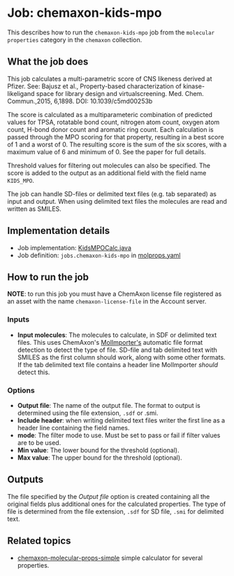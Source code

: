# Job: chemaxon-kids-mpo

This describes how to run the `chemaxon-kids-mpo` job from the `molecular properties` category in the `chemaxon` collection.

## What the job does

This job calculates a multi-parametric score of CNS likeness derived at Pfizer.
See: Bajusz et al., Property-based characterization of kinase-likeligand space for library design and virtualscreening.
Med. Chem. Commun.,2015, 6,1898. DOI: 10.1039/c5md00253b

The score is calculated as a multiparameteric combination of predicted values for TPSA, rotatable bond count, nitrogen
atom count, oxygen atom count, H-bond donor count and aromatic ring count.
Each calculation is passed through the MPO scoring for that property, resulting in a best score of 1 and a worst of 0.
The resulting score is the sum of the six scores, with a maximum value of 6 and minimum of 0. See the paper for 
full details.

Threshold values for filtering out molecules can also be specified.
The score is added to the output as an additional field with the field name `KIDS_MPO`.

The job can handle SD-files or delimited text files (e.g. tab separated) as input and output.
When using delimited text files the molecules are read and written as SMILES.

## Implementation details

* Job implementation: [KidsMPOCalc.java](/app/src/main/java/squonk/jobs/chemaxon/KidsMPOCalc.java)
* Job definition: `jobs.chemaxon-kids-mpo` in [molprops.yaml](/data-manager/molprops.yaml)

## How to run the job

**NOTE**: to run this job you must have a ChemAxon license file registered as an asset with the name
`chemaxon-license-file` in the Account server.

### Inputs

* **Input molecules**: The molecules to calculate, in SDF or delimited text files.
  This uses ChemAxon's [MolImporter's](https://apidocs.chemaxon.com/jchem/doc/dev/java/api/chemaxon/formats/MolImporter.html)
  automatic file format detection to detect the type of file. SD-file and tab delimited text with SMILES as the first column
  should work, along with some other formats. If the tab delimited text file contains a header line MolImporter *should*
  detect this.

### Options

* **Output file**: The name of the output file. The format to output is determined using the file extension, `.sdf` or .smi.
* **Include header**: when writing delimited text files writer the first line as a header line containing the field names.
* **mode**: The filter mode to use. Must be set to pass or fail if filter values are to be used.
* **Min value**: The lower bound for the threshold (optional).
* **Max value**: The upper bound for the threshold (optional).

## Outputs

The file specified by the *Output file* option is created containing all the original fields plus additional ones for 
the calculated properties.
The type of file is determined from the file extension, `.sdf` for SD file, `.smi` for delimited text.


## Related topics

* [chemaxon-molecular-props-simple](chemaxon-molecular-props-simple.md) simple calculator for several properties.
